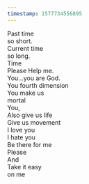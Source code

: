 ```yaml
---
timestamp: 1577734556895
---
```

Past time  
so short.  
Current time  
so long.  
Time  
Please Help me.  
You...you are God.  
You fourth dimension  
You make us  
mortal  
You,  
Also give us life  
Give us movement  
I love you  
I hate you  
Be there for me  
Please  
And  
Take it easy  
on me